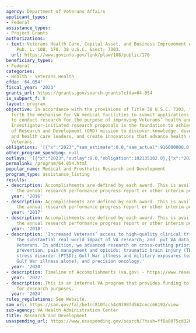 ```yaml
---
agency: Department of Veterans Affairs
applicant_types:
- Federal
assistance_types:
- Project Grants
authorizations:
- text: Veterans Health Care, Capital Asset, and Business Improvement Act of 2003.
    Pub. L. 108, 170. 38 U.S.C. &sect; 7303.
  url: https://www.govinfo.gov/link/plaw/108/public/170
beneficiary_types:
- Federal
categories:
- Health - Veterans Health
cfda: '64.054'
fiscal_year: '2023'
grants_url: https://grants.gov/search-grants?cfda=64.054
is_subpart_f: 0
layout: program
objective: In accordance with the provisions of Title 38 U.S.C. 7303, this part sets
  forth the mechanism for VA medical facilities to submit applications for VA employees
  to conduct research for the purpose of improving Veterans’ health and well-being.
  Investigator-initiated research proposals is the foundation to achieving the Office
  of Research and Development (ORD) mission to discover knowledge, develop VA researchers
  and health care leaders, and create innovations that advance health care for our
  Veterans.
obligations: '[{"x":"2023","sam_estimate":0.0,"sam_actual":916000000.0,"usa_spending_actual":105139425.41},{"x":"2024","sam_estimate":0.0,"sam_actual":943000000.0,"usa_spending_actual":2679140.11},{"x":"2025","sam_estimate":0.0,"sam_actual":868000000.0,"usa_spending_actual":0.0}]'
other_program_spending: null
outlays: '[{"x":"2023","outlay":0.0,"obligation":102135102.0},{"x":"2024","outlay":0.0,"obligation":389751.67},{"x":"2025","outlay":0.0,"obligation":0.0}]'
permalink: /program/64.054.html
popular_name: Medical and Prosthetic Research and Development
program_type: assistance_listing
results:
- description: Accomplishments are defined by each award. This is available through
    the annual research performance progress report or other interim performance report.
  year: '2016'
- description: Accomplishments are defined by each award. This is available through
    the annual research performance progress report or other interim performance report.
  year: '2017'
- description: Accomplishments are defined by each award. This is available through
    the annual research performance progress report or other interim performance report.
  year: '2018'
- description: 'Increased Veterans’ access to high-quality clinical trials; increased
    the substantial real-world impact of VA research; and  put VA data to work for
    Veterans. In addition, we advanced research on cross-cutting priorities: suicide
    prevention; pain management and opioids; traumatic brain injury (TBI); posttraumatic
    stress disorder (PTSD); Gulf War illness and military exposures (expanded from
    Gulf War illness alone); and precision oncology.'
  year: '2020'
- description: Timeline of Accomplishments (va.gov) - https://www.research.va.gov/about/history.cfm
  year: '2022'
- description: This is an internal VA program that provides funding to VA employees
    for research purposes.
  year: '2024'
rules_regulations: See Website.
sam_url: https://sam.gov/fal/be1cc810fcc54c0398fd5b2cecc66192/view
sub-agency: VA Health Administration Center
title: Research and Development
usaspending_url: https://www.usaspending.gov/search/?hash=ff8a8075cd320ef45926b7472eec8e32
---
```

